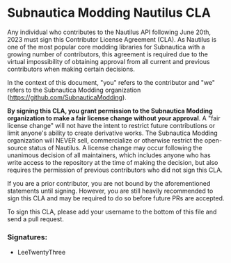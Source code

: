 # Subnautica Modding Nautilus CLA

Any individual who contributes to the Nautilus API following June 20th, 2023 must sign this Contributor License Agreement (CLA). As Nautilus is one of the most popular core modding libraries for Subnautica with a growing number of contributors, this agreement is required due to the virtual impossibility of obtaining approval from all current and previous contributors when making certain decisions.

In the context of this document, "you" refers to the contributor and "we" refers to the Subnautica Modding organization (<https://github.com/SubnauticaModding>).

**By signing this CLA, you grant permission to the Subnautica Modding organization to make a fair license change without your approval**. A "fair license change" will not have the intent to restrict future contributions or limit anyone's ability to create derivative works. The Subnautica Modding organization will NEVER sell, commercialize or otherwise restrict the open-source status of Nautilus. A license change may occur following the unanimous decision of all maintainers, which includes anyone who has write access to the repository at the time of making the decision, but also requires the permission of previous contributors who did not sign this CLA.

If you are a prior contributor, you are not bound by the aforementioned statements until signing. However, you are still heavily recommended to sign this CLA and may be required to do so before future PRs are accepted.

To sign this CLA, please add your username to the bottom of this file and send a pull request. 

### Signatures:

- LeeTwentyThree
